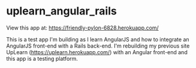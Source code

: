 # uplearn_angular_rails

View this app at: https://friendly-pylon-6828.herokuapp.com/

This is a test app I'm building as I learn AngularJS and how to integrate an AngularJS front-end with a Rails back-end. I'm rebuilding my previous site UpLearn (https://uplearn.herokuapp.com/) with an Angular front-end and this app is a testing platform.
